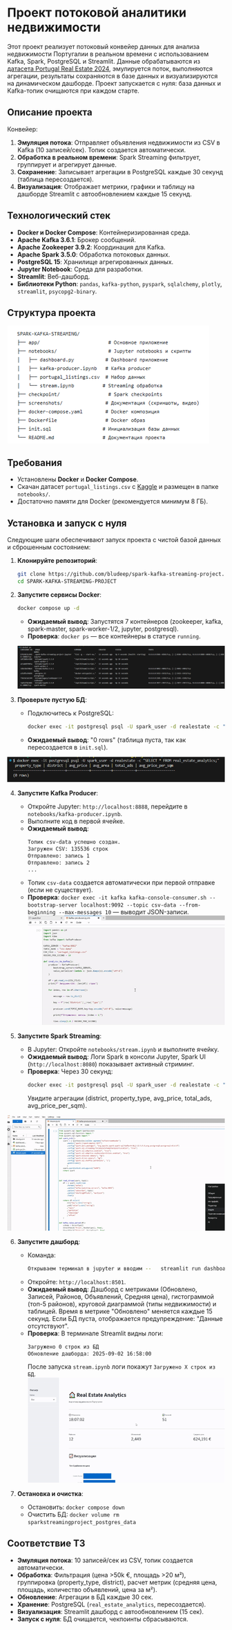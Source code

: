 # Проект потоковой аналитики недвижимости

Этот проект реализует потоковый конвейер данных для анализа недвижимости Португалии в реальном времени с использованием Kafka, Spark, PostgreSQL и Streamlit. Данные обрабатываются из [датасета Portugal Real Estate 2024](https://www.kaggle.com/datasets/luvathoms/portugal-real-estate-2024), эмулируется поток, выполняются агрегации, результаты сохраняются в базе данных и визуализируются на динамическом дашборде. Проект запускается с нуля: база данных и Kafka-топик очищаются при каждом старте.

## Описание проекта

Конвейер:
1. **Эмуляция потока**: Отправляет объявления недвижимости из CSV в Kafka (10 записей/сек). Топик создается автоматически.
2. **Обработка в реальном времени**: Spark Streaming фильтрует, группирует и агрегирует данные.
3. **Сохранение**: Записывает агрегации в PostgreSQL каждые 30 секунд (таблица пересоздается).
4. **Визуализация**: Отображает метрики, графики и таблицу на дашборде Streamlit с автообновлением каждые 15 секунд.

## Технологический стек
- **Docker и Docker Compose**: Контейнеризированная среда.
- **Apache Kafka 3.6.1**: Брокер сообщений.
- **Apache Zookeeper 3.9.2**: Координация для Kafka.
- **Apache Spark 3.5.0**: Обработка потоковых данных.
- **PostgreSQL 15**: Хранилище агрегированных данных.
- **Jupyter Notebook**: Среда для разработки.
- **Streamlit**: Веб-дашборд.
- **Библиотеки Python**: `pandas`, `kafka-python`, `pyspark`, `sqlalchemy`, `plotly`, `streamlit`, `psycopg2-binary`.

## Структура проекта

![alt text](screenshots/image.png)

## Требования
- Установлены **Docker** и **Docker Compose**.
- Скачан датасет `portugal_listings.csv` с [Kaggle](https://www.kaggle.com/datasets/luvathoms/portugal-real-estate-2024) и размещен в папке `notebooks/`.
- Достаточно памяти для Docker (рекомендуется минимум 8 ГБ).

## Установка и запуск с нуля

Следующие шаги обеспечивают запуск проекта с чистой базой данных и сброшенным состоянием:

1. **Клонируйте репозиторий**:
   ```bash
   git clone https://github.com/bludeep/spark-kafka-streaming-project.git
   cd SPARK-KAFKA-STREAMING-PROJECT
   ```


2. **Запустите сервисы Docker**:
   ```bash
   docker compose up -d
   ```
   - **Ожидаемый вывод**: Запустятся 7 контейнеров (zookeeper, kafka, spark-master, spark-worker-1/2, jupyter, postgresql).
   - **Проверка**: `docker ps` — все контейнеры в статусе `running`.

   ![alt text](screenshots/docker_ps.png)

3. **Проверьте пустую БД**:
   - Подключитесь к PostgreSQL:
     ```bash
     docker exec -it postgresql psql -U spark_user -d realestate -c "SELECT * FROM real_estate_analytics;"
     ```
   - **Ожидаемый вывод**: "0 rows" (таблица пуста, так как пересоздается в `init.sql`).

![alt text](screenshots/postgres_bd.png)



4. **Запустите Kafka Producer**:
   - Откройте Jupyter: `http://localhost:8888`, перейдите в `notebooks/kafka-producer.ipynb`.
   - Выполните код в первой ячейке.
   - **Ожидаемый вывод**:
     ```
     Топик csv-data успешно создан.
     Загружен CSV: 135536 строк
     Отправлено: запись 1
     Отправлено: запись 2
     ...
     ```
   - Топик `csv-data` создается автоматически при первой отправке (если не существует).
   - **Проверка**: `docker exec -it kafka kafka-console-consumer.sh --bootstrap-server localhost:9092 --topic csv-data --from-beginning --max-messages 10` — выводит JSON-записи.
![Kafka Producer Demo](screenshots/kafka-producer.gif)


5. **Запустите Spark Streaming**:
   - В Jupyter: Откройте `notebooks/stream.ipynb` и выполните ячейку.
   - **Ожидаемый вывод**: Логи Spark в консоли Jupyter, Spark UI (`http://localhost:8080`) показывает активный стриминг.
   - **Проверка**: Через 30 секунд:
     ```bash
     docker exec -it postgresql psql -U spark_user -d realestate -c "SELECT * FROM real_estate_analytics LIMIT 5;"
     ```
     Увидите агрегации (district, property_type, avg_price, total_ads, avg_price_per_sqm).

![Spark Streaming Demo](screenshots/spark-streaming.gif)


6. **Запустите дашборд**:
   - Команда:
     ```bash
     Открываем терминал в jupyter и вводим --   streamlit run dashboard.py --server.port 8501 --server.address 0.0.0.0
     ```
   - Откройте: `http://localhost:8501`.
   - **Ожидаемый вывод**: Дашборд с метриками (Обновлено, Записей, Районов, Объявлений, Средняя цена), гистограммой (топ-5 районов), круговой диаграммой (типы недвижимости) и таблицей. Время в метрике "Обновлено" меняется каждые 15 секунд. Если БД пуста, отображается предупреждение: "Данные отсутствуют".
   - **Проверка**: В терминале Streamlit видны логи:
     ```
     Загружено 0 строк из БД
     Обновление дашборда: 2025-09-02 16:58:00
     ```
     После запуска `stream.ipynb` логи покажут `Загружено X строк из БД`.
![Dashboard Demo](screenshots/dashboard.gif)


7. **Остановка и очистка**:
   - Остановить: `docker compose down`
   - Очистить БД: `docker volume rm sparkstreamingproject_postgres_data`


## Соответствие ТЗ
- **Эмуляция потока**: 10 записей/сек из CSV, топик создается автоматически.
- **Обработка**: Фильтрация (цена >50k €, площадь >20 м²), группировка (property_type, district), расчет метрик (средняя цена, площадь, количество объявлений, цена за м²).
- **Обновление**: Агрегации в БД каждые 30 сек.
- **Хранение**: PostgreSQL (`real_estate_analytics`, пересоздается).
- **Визуализация**: Streamlit дашборд с автообновлением (15 сек).
- **Запуск с нуля**: БД очищается, чекпоинты сбрасываются.

